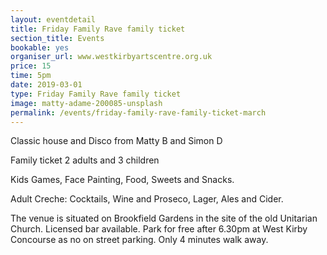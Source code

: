```yaml
---
layout: eventdetail
title: Friday Family Rave family ticket
section_title: Events
bookable: yes
organiser_url: www.westkirbyartscentre.org.uk
price: 15
time: 5pm
date: 2019-03-01
type: Friday Family Rave family ticket
image: matty-adame-200085-unsplash
permalink: /events/friday-family-rave-family-ticket-march
---
```


Classic house and Disco from Matty B and Simon D

Family ticket 2 adults and 3 children

Kids Games, Face Painting, Food, Sweets and Snacks.

Adult Creche: Cocktails, Wine and Proseco, Lager, Ales and Cider.

The venue is situated on Brookfield Gardens in the site of the old Unitarian Church. Licensed bar available. Park for free after 6.30pm at West Kirby Concourse as no on street parking. Only 4 minutes walk away.
